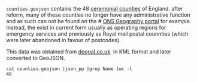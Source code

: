 `counties.geojson` contains the 48 [ceremonial counties](https://en.wikipedia.org/wiki/Ceremonial_counties_of_England) of England.
after reform, many of these counties no longer have any administrative function and as such can not be found on the #
[ONS Geography portal]([http://geoportal.statistics.gov.uk/) for example. Instead, the exist in current form usually as operating
regions for emergency services and previously as Royal mail postal counnties (which were later abandoned in favour of postcodes).

This data was obtained from [doogal.co.uk](https://www.doogal.co.uk/Counties.php). in KML format and later converted to GeoJSON. 


```
cat counties.geojson |json_pp |grep Name |wc -l
48
```
